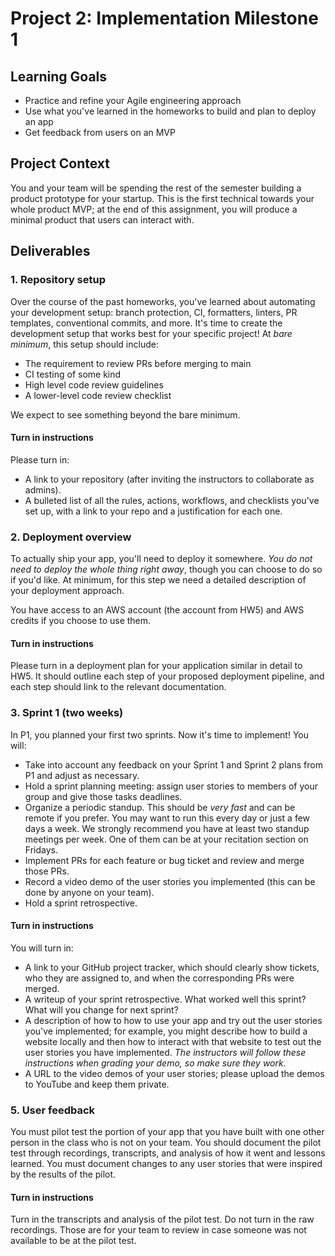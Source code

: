 # Project 2: Implementation Milestone 1

## Learning Goals

- Practice and refine your Agile engineering approach
- Use what you've learned in the homeworks to build and plan to deploy an app
- Get feedback from users on an MVP

## Project Context

You and your team will be spending the rest of the semester building
a product prototype for your startup. This is the first technical
towards your whole product MVP; at the end of this assignment, you
will produce a minimal product that users can interact with.

## Deliverables

### 1. Repository setup

Over the course of the past homeworks, you've learned about automating
your development setup: branch protection, CI, formatters, linters,
PR templates, conventional commits, and more. It's time to create
the development setup that works best for your specific project!
At *bare minimum*, this setup should include:

- The requirement to review PRs before merging to main
- CI testing of some kind
- High level code review guidelines
- A lower-level code review checklist 

We expect to see something beyond the bare minimum. 

#### Turn in instructions

Please turn in:

- A link to your repository (after inviting the instructors to
collaborate as admins).
- A bulleted list of all the rules, actions, workflows, and checklists
you've set up, with a link to your repo and a justification for each
one.

### 2. Deployment overview

To actually ship your app, you'll need to deploy it somewhere.
*You do not need to deploy the whole thing right away*, though you
can choose to do so if you'd like. At minimum, for this step
we need a detailed description of your deployment approach.

You have access to an AWS account (the account from HW5) and
AWS credits if you choose to use them. 

#### Turn in instructions

Please turn in a deployment plan for your application similar in
detail to HW5. It should outline each step of your proposed
deployment pipeline, and each step should link to the relevant
documentation.

### 3. Sprint 1 (two weeks)

In P1, you planned your first two sprints. Now it's time to implement! You will:

- Take into account any feedback on your Sprint 1 and Sprint 2 plans from P1 and
adjust as necessary.
- Hold a sprint planning meeting: assign user stories to members of your
group and give those tasks deadlines.
- Organize a periodic standup. This should be *very fast* and can be
remote if you prefer. You may want to run this every day or just a few days a week.
We strongly recommend you have at least two standup meetings per week. One of them can be at your recitation section on Fridays.
- Implement PRs for each feature or bug ticket and review and merge those PRs.
- Record a video demo of the user stories you implemented (this can be done by anyone on your team).
- Hold a sprint retrospective.

#### Turn in instructions

You will turn in:

- A link to your GitHub project tracker, which should clearly show
tickets, who they are assigned to, and when the corresponding PRs
were merged.
- A writeup of your sprint retrospective. What worked well
this sprint? What will you change for next sprint?
- A description of how to how to use your app and try out the
user stories you've implemented; for example, you might describe
how to build a website locally and then how to interact with
that website to test out the user stories you have implemented. *The instructors
will follow these instructions when grading your demo, so make sure they work.* 
- A URL to the video demos of your user stories; please upload the demos to YouTube and keep them private.


### 5. User feedback

You must pilot test the portion of your app that you have built with one other person in the class who is not on your team. You should document the pilot test through recordings, transcripts, and analysis of how it went and lessons learned. You must document changes to any user stories that were inspired by the results of the pilot.

#### Turn in instructions

Turn in the transcripts and analysis of the pilot test. Do not turn in the raw recordings. Those are for your team to review in case someone was not available to be at the pilot test.


